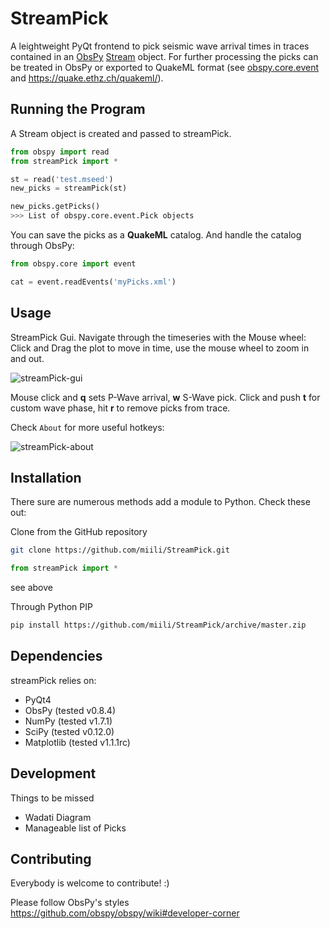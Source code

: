 StreamPick
==========

A leightweight PyQt frontend to pick seismic wave arrival times in traces contained in an [ObsPy](http://www.obspy.org) [Stream](http://docs.obspy.org/master/packages/autogen/obspy.core.stream.Stream.html#obspy.core.stream.Stream) object. For further processing the picks can be treated in ObsPy or exported to QuakeML format (see [obspy.core.event](http://docs.obspy.org/master/packages/autogen/obspy.core.event.html) and https://quake.ethz.ch/quakeml/).

Running the Program
-------------------
A Stream object is created and passed to streamPick.

```python
from obspy import read
from streamPick import *

st = read('test.mseed')
new_picks = streamPick(st)

new_picks.getPicks()
>>> List of obspy.core.event.Pick objects
```

You can save the picks as a **QuakeML** catalog. And handle the catalog through ObsPy:

```python
from obspy.core import event

cat = event.readEvents('myPicks.xml')
```

Usage
-----
StreamPick Gui. Navigate through the timeseries with the Mouse wheel: Click and Drag the plot to move in time, use the mouse wheel to zoom in and out.

![streamPick-gui](https://raw.github.com/miili/StreamPick/master/img/streamPick-gui.png)

Mouse click and **q** sets P-Wave arrival, **w** S-Wave pick. Click and push **t** for custom wave phase, hit **r** to remove picks from trace.

Check ``About`` for more useful hotkeys:

![streamPick-about](https://raw.github.com/miili/StreamPick/master/img/streamPick-about.png)

Installation
------------

There sure are numerous methods add a module to Python. Check these out:

Clone from the GitHub repository

```bash
git clone https://github.com/miili/StreamPick.git
```

```python
from streamPick import *
```
see above

Through Python PIP

```bash
pip install https://github.com/miili/StreamPick/archive/master.zip
```

Dependencies
------------
streamPick relies on:

* PyQt4
* ObsPy (tested v0.8.4)
* NumPy (tested v1.7.1)
* SciPy (tested v0.12.0)
* Matplotlib (tested v1.1.1rc)


Development
-----------

Things to be missed

- Wadati Diagram
- Manageable list of Picks


Contributing
------------
Everybody is welcome to contribute! :)

Please follow ObsPy's styles https://github.com/obspy/obspy/wiki#developer-corner 
